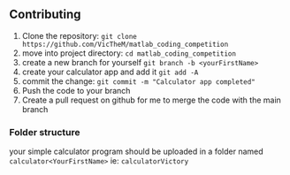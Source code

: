 ## Contributing
1. Clone the repository: ```git clone https://github.com/VicTheM/matlab_coding_competition```
2. move into project directory: ```cd matlab_coding_competition```
3. create a new branch for yourself ```git branch -b <yourFirstName>```
4. create your calculator app and add it ```git add -A```
5. commit the change: ```git commit -m "Calculator app completed"```
6. Push the code to your branch
7. Create a pull request on github for me to merge the code with the main branch 

### Folder structure
your simple calculator program should be uploaded in a folder named ```calculator<YourFirstName>``` ie: ```calculatorVictory```
